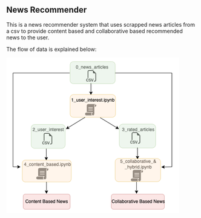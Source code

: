 ## News Recommender
This is a news recommender system that uses scrapped news articles from a csv to provide content based and collaborative based recommended news to the user.

The flow of data is explained below: 


 ![Reference of data flow](/flow_diagram.png) 
